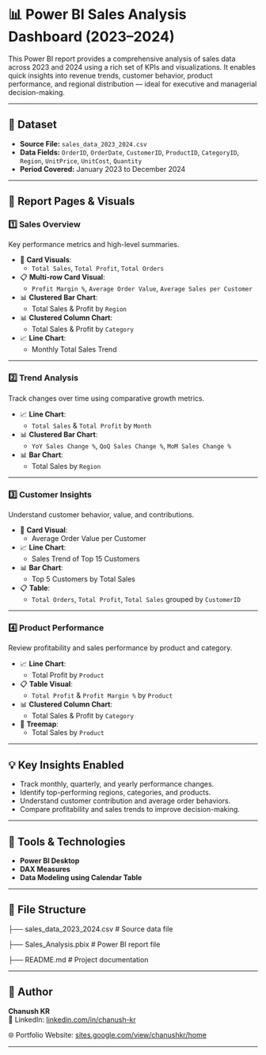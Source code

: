 # 📊 Power BI Sales Analysis Dashboard (2023–2024)

This Power BI report provides a comprehensive analysis of sales data across 2023 and 2024 using a rich set of KPIs and visualizations. It enables quick insights into revenue trends, customer behavior, product performance, and regional distribution — ideal for executive and managerial decision-making.

---

## 📁 Dataset

- **Source File:** `sales_data_2023_2024.csv`
- **Data Fields:** `OrderID`, `OrderDate`, `CustomerID`, `ProductID`, `CategoryID`, `Region`, `UnitPrice`, `UnitCost`, `Quantity`
- **Period Covered:** January 2023 to December 2024

---

## 📑 Report Pages & Visuals

### 1️⃣ **Sales Overview**
Key performance metrics and high-level summaries.

- 🧾 **Card Visuals**:  
  - `Total Sales`, `Total Profit`, `Total Orders`
- 📋 **Multi-row Card Visual**:  
  - `Profit Margin %`, `Average Order Value`, `Average Sales per Customer`
- 📊 **Clustered Bar Chart**:  
  - Total Sales & Profit by `Region`
- 📊 **Clustered Column Chart**:  
  - Total Sales & Profit by `Category`
- 📈 **Line Chart**:  
  - Monthly Total Sales Trend

---

### 2️⃣ **Trend Analysis**
Track changes over time using comparative growth metrics.

- 📈 **Line Chart**:  
  - `Total Sales` & `Total Profit` by `Month`
- 📊 **Clustered Bar Chart**:  
  - `YoY Sales Change %`, `QoQ Sales Change %`, `MoM Sales Change %`
- 📊 **Bar Chart**:  
  - Total Sales by `Region`

---

### 3️⃣ **Customer Insights**
Understand customer behavior, value, and contributions.

- 🧾 **Card Visual**:  
  - Average Order Value per Customer
- 📈 **Line Chart**:  
  - Sales Trend of Top 15 Customers
- 📊 **Bar Chart**:  
  - Top 5 Customers by Total Sales
- 📋 **Table**:  
  - `Total Orders`, `Total Profit`, `Total Sales` grouped by `CustomerID`

---

### 4️⃣ **Product Performance**
Review profitability and sales performance by product and category.

- 📈 **Line Chart**:  
  - Total Profit by `Product`
- 📋 **Table Visual**:  
  - `Total Profit` & `Profit Margin %` by `Product`
- 📊 **Clustered Column Chart**:  
  - Total Sales & Profit by `Category`
- 🧩 **Treemap**:  
  - Total Sales by `Product`

---

## 💡 Key Insights Enabled

- Track monthly, quarterly, and yearly performance changes.
- Identify top-performing regions, categories, and products.
- Understand customer contribution and average order behaviors.
- Compare profitability and sales trends to improve decision-making.

---

## 📌 Tools & Technologies

- **Power BI Desktop**
- **DAX Measures**
- **Data Modeling using Calendar Table**

---

## 📎 File Structure

├── sales_data_2023_2024.csv # Source data file

├── Sales_Analysis.pbix # Power BI report file

├── README.md # Project documentation


---

## 👤 Author

**Chanush KR**  
🔗 LinkedIn: [linkedin.com/in/chanush-kr](linkedin.com/in/chanush-kr)

🌐 Portfolio Website: [sites.google.com/view/chanushkr/home](sites.google.com/view/chanushkr/home)

---
